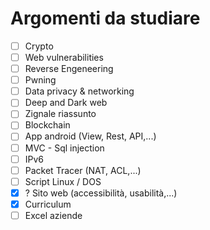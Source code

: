 # Argomenti da studiare
- [ ] Crypto
- [ ] Web vulnerabilities
- [ ] Reverse Engeneering
- [ ] Pwning
- [ ] Data privacy & networking
- [ ] Deep and Dark web
- [ ] Zignale riassunto
- [ ] Blockchain
- [ ] App android (View, Rest, API,...)
- [ ] MVC - Sql injection
- [ ] IPv6
- [ ] Packet Tracer (NAT, ACL,...)
- [ ] Script Linux / DOS
- [x] ? Sito web (accessibilità, usabilità,...)
- [x] Curriculum
- [ ] Excel aziende